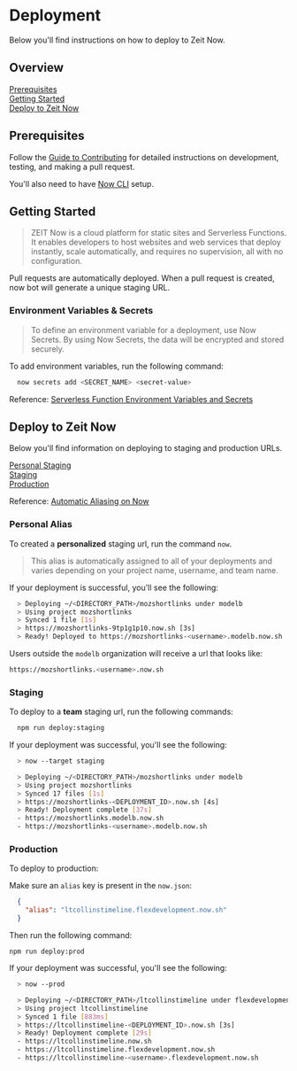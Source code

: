 # Deployment

Below you'll find instructions on how to deploy to Zeit Now.

## Overview

[Prerequisites](#prerequisites)  
[Getting Started](#getting-started)  
[Deploy to Zeit Now](#deploy-to-zeit-now)  

## Prerequisites

Follow the [Guide to Contributing](CONTRIBUTING.md) for detailed instructions on
development, testing, and making a pull request.

You'll also need to have [Now CLI][1] setup.

## Getting Started

> ZEIT Now is a cloud platform for static sites and Serverless Functions. It
> enables developers to host websites and web services that deploy instantly,
> scale automatically, and requires no supervision, all with no configuration.

Pull requests are automatically deployed. When a pull request is created, now
bot will generate a unique staging URL.

### Environment Variables & Secrets

> To define an environment variable for a deployment, use Now Secrets. By using
> Now Secrets, the data will be encrypted and stored securely.

To add environment variables, run the following command:

```bash
  now secrets add <SECRET_NAME> <secret-value>
```

Reference: [Serverless Function Environment Variables and Secrets][2]

## Deploy to Zeit Now

Below you'll find information on deploying to staging and production URLs.

[Personal Staging](#personal-alias)  
[Staging](#staging)  
[Production](#production)  

Reference: [Automatic Aliasing on Now][3]

### Personal Alias

To created a **personalized** staging url, run the command `now`.

> This alias is automatically assigned to all of your deployments and varies
> depending on your project name, username, and team name.

If your deployment is successful, you'll see the following:

```bash
  > Deploying ~/<DIRECTORY_PATH>/mozshortlinks under modelb
  > Using project mozshortlinks
  > Synced 1 file [1s]
  > https://mozshortlinks-9tp1g1p10.now.sh [3s]
  > Ready! Deployed to https://mozshortlinks-<username>.modelb.now.sh
```

Users outside the `modelb` organization will receive a url that looks like:

```bash
https://mozshortlinks.<username>.now.sh
```

### Staging

To deploy to a **team** staging url, run the following commands:

```bash
  npm run deploy:staging
```

If your deployment was successful, you'll see the following:

```bash
  > now --target staging

  > Deploying ~/<DIRECTORY_PATH>/mozshortlinks under modelb
  > Using project mozshortlinks
  > Synced 17 files [1s]
  > https://mozshortlinks-<DEPLOYMENT_ID>.now.sh [4s]
  > Ready! Deployment complete [37s]
  - https://mozshortlinks.modelb.now.sh
  - https://mozshortlinks-<username>.modelb.now.sh
```

### Production

To deploy to production:

Make sure an `alias` key is present in the `now.json`:

```json
  {
    "alias": "ltcollinstimeline.flexdevelopment.now.sh"
  }
```

Then run the following command:

  `npm run deploy:prod`

If your deployment was successful, you'll see the following:

```bash
  > now --prod

  > Deploying ~/<DIRECTORY_PATH>/ltcollinstimeline under flexdevelopment
  > Using project ltcollinstimeline
  > Synced 1 file [883ms]
  > https://ltcollinstimeline-<DEPLOYMENT_ID>.now.sh [3s]
  > Ready! Deployment complete [29s]
  - https://ltcollinstimeline.now.sh
  - https://ltcollinstimeline.flexdevelopment.now.sh
  - https://ltcollinstimeline-<username>.flexdevelopment.now.sh
```

[1]: https://github.com/zeit/now-cli
[2]: https://zeit.co/docs/v2/serverless-functions/env-and-secrets/
[3]: https://zeit.co/blog/automatic-aliasing